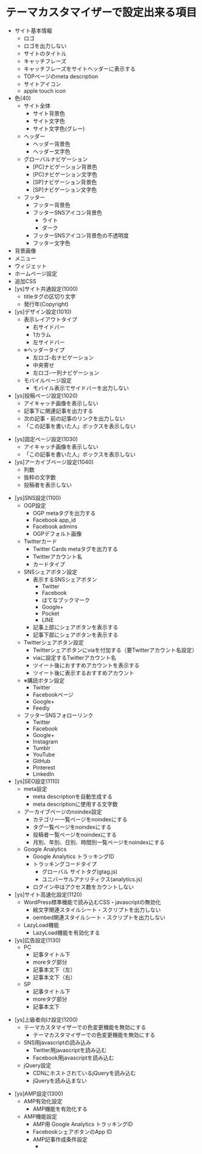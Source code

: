 # テーマカスタマイザーで設定出来る項目

- サイト基本情報
  - ロゴ
  - ロゴを出力しない
  - サイトのタイトル
  - キャッチフレーズ
  - キャッチフレーズをサイトヘッダーに表示する
  - TOPページのmeta description
  - サイトアイコン
  - apple touch icon
- 色(40)
  - サイト全体
    - サイト背景色
    - サイト文字色
    - サイト文字色(グレー)
  - ヘッダー
    - ヘッダー背景色
    - ヘッダー文字色
  - グローバルナビゲーション
    - [PC]ナビゲーション背景色
    - [PC]ナビゲーション文字色
    - [SP]ナビゲーション背景色
    - [SP]ナビゲーション文字色
  - フッター
    - フッター背景色
    - フッターSNSアイコン背景色
      - ライト
      - ダーク
    - フッターSNSアイコン背景色の不透明度
    - フッター文字色
- 背景画像
- メニュー
- ウィジェット
- ホームページ設定
- 追加CSS
- [ys]サイト共通設定(1000)
  - titleタグの区切り文字
  - 発行年(Copyright)
- [ys]デザイン設定(1010)
  * 表示レイアウトタイプ
    * 右サイドバー
    * 1カラム
    * 左サイドバー
  * ※ヘッダータイプ
    - 左ロゴ-右ナビゲーション
    * 中央寄せ
    * 左ロゴ-一列ナビゲーション
  - モバイルページ設定
    - モバイル表示でサイドバーを出力しない
- [ys]投稿ページ設定(1020)
  - アイキャッチ画像を表示しない
  - 記事下に関連記事を出力する
  - 次の記事・前の記事のリンクを出力しない
  - 「この記事を書いた人」ボックスを表示しない
* [ys]固定ページ設定(1030)
  * アイキャッチ画像を表示しない
  * 「この記事を書いた人」ボックスを表示しない
* [ys]アーカイブページ設定(1040)
  * 列数
  * 抜粋の文字数
  * 投稿者を表示しない
- [ys]SNS設定(1100)
  - OGP設定
    - OGP metaタグを出力する
    - Facebook app_id
    - Facebook admins
    - OGPデフォルト画像
  - Twitterカード
    - Twitter Cards metaタグを出力する
    - Twitterアカウント名
    - カードタイプ
  - SNSシェアボタン設定
    - 表示するSNSシェアボタン
      - Twitter
      - Facebook
      - はてなブックマーク
      - Google+
      - Pocket
      - LINE
    - 記事上部にシェアボタンを表示する
    - 記事下部にシェアボタンを表示する
  - Twitterシェアボタン設定
    - Twitterシェアボタンにviaを付加する（要Twitterアカウント名設定）
    - viaに設定するTwitterアカウント名
    - ツイート後におすすめアカウントを表示する
    - ツイート後に表示するおすすめアカウント
  - ※購読ボタン設定
    - Twitter
    - Facebookページ
    - Google+
    - Feedly
  - フッターSNSフォローリンク
    - Twitter
    - Facebook
    - Google+
    - Instagram
    - Tumblr
    - YouTube
    - GitHub
    - Pinterest
    - LinkedIn
- [ys]SEO設定(1110)
  * meta設定
    * meta descriptionを自動生成する
    * meta descriptionに使用する文字数
  - アーカイブページのnoindex設定
    - カテゴリー一覧ページをnoindexにする
    - タグ一覧ページをnoindexにする
    - 投稿者一覧ページをnoindexにする
    - 月別、年別、日別、時間別一覧ページをnoindexにする
  - Google Analytics
    - Google Analytics トラッキングID
    - トラッキングコードタイプ
      - グローバル サイトタグ(gtag.js)
      - ユニバーサルアナリティクス(analytics.js)
    - ログイン中はアクセス数をカウントしない
- [ys]サイト高速化設定(1120)
  - WordPress標準機能で読み込むCSS・javascriptの無効化
    - 絵文字関連スタイルシート・スクリプトを出力しない
    - oembed関連スタイルシート・スクリプトを出力しない
  * LazyLoad機能
    * LazyLoad機能を有効化する
- [ys]広告設定(1130)
  - PC
    - 記事タイトル下
    - moreタグ部分
    - 記事本文下（左）
    - 記事本文下（右）
  - SP
    - 記事タイトル下
    - moreタグ部分
    - 記事本文下
* [ys]上級者向け設定(1200)
  * テーマカスタマイザーでの色変更機能を無効にする
    * テーマカスタマイザーでの色変更機能を無効にする
  * SNS用javascriptの読み込み
    * Twitter用javascriptを読み込む
    * Facebook用javascriptを読み込む
  * jQuery設定
    * CDNにホストされているjQueryを読み込む
    * jQueryを読み込まない
- [ys]AMP設定(1300)
  - AMP有効化設定
    - AMP機能を有効化する
  - AMP機能設定
    - AMP用 Google Analytics トラッキングID
    * FacebookシェアボタンのApp ID
    * AMP記事作成条件設定
      * <script>タグを削除してAMPページを作成する
      * style属性を削除してAMPページを作成する
    * AMPページでも記事下のウィジェットを表示する
  * AMP広告設定
    * AMP
      * 記事タイトル下
      * moreタグ部分
      * 記事本文下
